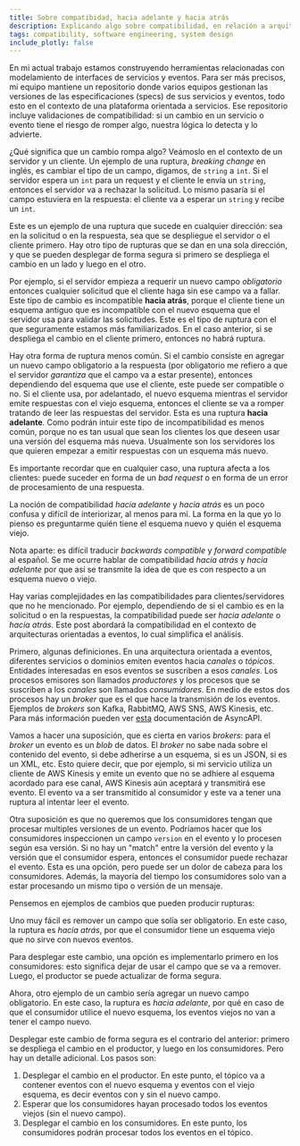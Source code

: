 ```yaml
---
title: Sobre compatibidad, hacia adelante y hacia atrás
description: Explicando algo sobre compatibilidad, en relación a arquitecturas orientadas a eventos
tags: compatibility, software engineering, system design
include_plotly: false
---
```


En mi actual trabajo estamos construyendo herramientas relacionadas
con modelamiento de interfaces de servicios y eventos. Para ser más precisos, mi
equipo mantiene un repositorio donde varios equipos gestionan las versiones de
las especificaciones (specs) de sus servicios y eventos, todo esto en el contexto
de una plataforma orientada a servicios. Ese repositorio incluye validaciones de
compatibilidad: si un cambio en un servicio o evento tiene el riesgo de romper
algo, nuestra lógica lo detecta y lo advierte.

¿Qué significa que un cambio rompa algo? Veámoslo en el contexto de un servidor
y un cliente. Un ejemplo de una ruptura, _breaking change_ en inglés, es cambiar
el tipo de un campo, digamos, de `string` a `int`. Si el servidor espera un
`int` para un request y el cliente le envía un `string`, entonces el servidor va
a rechazar la solicitud. Lo mismo pasaría si el campo estuviera en la respuesta:
el cliente va a esperar un `string` y recibe un `int`.

Este es un ejemplo de una ruptura que sucede en cualquier dirección:
sea en la solicitud o en la respuesta, sea que se despliegue el servidor o el
cliente primero. Hay otro tipo de rupturas que se dan en una sola dirección,
y que se pueden desplegar de forma segura si primero se despliega el cambio en
un lado y luego en el otro.

Por ejemplo, si el servidor empieza a requerir un nuevo campo
_obligatorio_ entonces cualquier solicitud que el cliente haga sin ese campo va
a fallar. Este tipo de cambio es incompatible **hacia atrás**, porque el cliente
tiene un esquema antiguo que es incompatible con el nuevo esquema que el
servidor usa para validar las solicitudes. Este es el tipo de ruptura con el
que seguramente estamos más familiarizados. En el caso anterior, si se despliega
el cambio en el cliente primero, entonces no habrá ruptura.

Hay otra forma de ruptura menos común. Si el cambio consiste en agregar un
nuevo campo obligatorio a la respuesta (por obligatorio me refiero a que el servidor
_garantiza_ que el campo va a estar presente), entonces
dependiendo del esquema que use el cliente, este puede ser compatible o no. Si
el cliente usa, por adelantado, el nuevo esquema mientras el servidor emite
respuestas con el viejo esquema, entonces el cliente se va a romper tratando de
leer las respuestas del servidor. Esta es una ruptura **hacia adelante**. Como
podrán intuir este tipo de incompatibilidad es menos común, porque no es tan
usual que sean los clientes los que deseen usar una versión del esquema más
nueva. Usualmente son los servidores los que quieren empezar a emitir respuestas
con un esquema más nuevo.

Es importante recordar que en cualquier caso, una ruptura afecta a los
clientes: puede suceder en forma de un _bad request_ o en forma de un error de
procesamiento de una respuesta.

La noción de compatibilidad _hacia adelante_ y _hacia atrás_ es un poco confusa
y difícil de interiorizar, al menos para mí. La forma en la que yo lo pienso es
preguntarme quién tiene el esquema nuevo y quién el esquema viejo.

Nota aparte: es difícil traducir _backwards compatible_ y _forward compatible_
al español. Se me ocurre hablar de compatibilidad _hacia atrás_ y
_hacia adelante_ por que así se transmite la idea de que es con respecto a un
esquema nuevo o viejo.

Hay varias complejidades en las compatibilidades para clientes/servidores que no
he mencionado. Por ejemplo, dependiendo de si el cambio es en la solicitud o en
la respuestas, la compatibilidad puede ser _hacia adelante_ o _hacia atrás_.
Este post abordará la compatibilidad en el contexto de arquitecturas orientadas
a eventos, lo cual simplifica el análisis.

Primero, algunas definiciones. En una arquitectura orientada a eventos, diferentes
servicios o dominios emiten eventos hacia _canales_ o _tópicos_. Entidades
interesadas en esos eventos se suscriben a esos _canales_. Los procesos emisores
son llamados _productores_ y los procesos que se suscriben a los _canales_ son
llamados _consumidores_. En medio de estos dos procesos hay un _broker_ que es
el que hace la transmisión de los eventos. Ejemplos de _brokers_ son Kafka,
RabbitMQ, AWS SNS, AWS Kinesis, etc. Para más información pueden ver
[esta](https://www.asyncapi.com/docs/tutorials/getting-started/event-driven-architectures)
documentación de AsyncAPI.

Vamos a hacer una suposición, que es cierta en varios _brokers_: para el _broker_
un evento es un _blob_ de datos. El _broker_ no sabe nada sobre el contenido del
evento, si debe adherirse a un esquema, si es un JSON, si es un XML, etc.
Esto quiere decir, que por ejemplo, si mi servicio utiliza un cliente de AWS
Kinesis y emite un evento que no se adhiere al esquema acordado para ese canal,
AWS Kinesis aún aceptará y transmitirá ese evento. El evento va a ser transmitido al
consumidor y este va a tener una ruptura al intentar leer el evento.

Otra suposición es que no queremos que los consumidores tengan que procesar
multiples versiones de un evento. Podríamos hacer que los consumidores inspeccionen
un campo `version` en el evento y lo procesen según esa versión. Si
no hay un "match" entre la versión del evento y la versión que el consumidor espera,
entonces el consumidor puede rechazar el evento. Esta es una opción, pero puede
ser un dolor de cabeza para los consumidores. Además, la mayoría del tiempo los
consumidores solo van a estar procesando un mismo tipo o versión de un mensaje.

Pensemos en ejemplos de cambios que pueden producir rupturas:

Uno muy fácil es remover un campo que solía ser obligatorio. En este caso, la
ruptura es _hacia atrás_, por que el consumidor tiene un esquema viejo que
no sirve con nuevos eventos.

Para desplegar este cambio, una opción es implementarlo primero en los
consumidores: esto significa dejar de usar el campo que se va a remover. Luego,
el productor se puede actualizar de forma segura.

Ahora, otro ejemplo de un cambio sería agregar un nuevo campo obligatorio. En
este caso, la ruptura es _hacia adelante_, por qué en caso de que el consumidor
utilice el nuevo esquema, los eventos viejos no van a tener el campo nuevo.

Desplegar este cambio de forma segura es el contrario del anterior: primero se
despliega el cambio en el productor, y luego en los consumidores. Pero hay un
detalle adicional. Los pasos son:

1. Desplegar el cambio en el productor. En este punto, el tópico va a contener
   eventos con el nuevo esquema y eventos con el viejo esquema, es decir eventos
   con y sin el nuevo campo.
2. Esperar que los consumidores hayan procesado todos los eventos viejos (sin el
   nuevo campo).
3. Desplegar el cambio en los consumidores. En este punto, los consumidores
   podrán procesar todos los eventos en el tópico.

